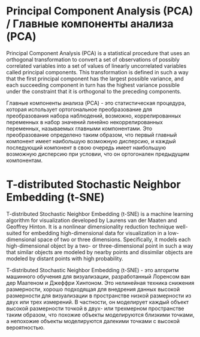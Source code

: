 # Principal Component Analysis (PCA) / Главные компоненты анализа (PCA)

Principal Component Analysis (PCA) is a statistical procedure that uses an orthogonal transformation to convert a set of observations of possibly correlated variables into a set of values of linearly uncorrelated variables called principal components. This transformation is defined in such a way that the first principal component has the largest possible variance, and each succeeding component in turn has the highest variance possible under the constraint that it is orthogonal to the preceding components.

Главные компоненты анализа (PCA) - это статистическая процедура, которая использует ортогональное преобразование для преобразования набора наблюдений, возможно, коррелированных переменных в набор значений линейно некоррелированных переменных, называемых главными компонентами. Это преобразование определено таким образом, что первый главный компонент имеет наибольшую возможную дисперсию, и каждый последующий компонент в свою очередь имеет наибольшую возможную дисперсию при условии, что он ортогонален предыдущим компонентам.

# T-distributed Stochastic Neighbor Embedding (t-SNE)

T-distributed Stochastic Neighbor Embedding (t-SNE) is a machine learning algorithm for visualization developed by Laurens van der Maaten and Geoffrey Hinton. It is a nonlinear dimensionality reduction technique well-suited for embedding high-dimensional data for visualization in a low-dimensional space of two or three dimensions. Specifically, it models each high-dimensional object by a two- or three-dimensional point in such a way that similar objects are modeled by nearby points and dissimilar objects are modeled by distant points with high probability.

T-distributed Stochastic Neighbor Embedding (t-SNE) - это алгоритм машинного обучения для визуализации, разработанный Лоренсом ван дер Маатеном и Джеффри Хинтоном. Это нелинейная техника снижения размерности, хорошо подходящая для внедрения данных высокой размерности для визуализации в пространстве низкой размерности из двух или трех измерений. В частности, он моделирует каждый объект высокой размерности точкой в двух- или трехмерном пространстве таким образом, что похожие объекты моделируются близкими точками, а непохожие объекты моделируются далекими точками с высокой вероятностью.